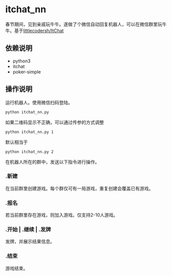 # itchat_nn
春节期间，见到亲戚玩牛牛。遂做了个微信自动回复机器人，可以在微信群里玩牛牛。基于[littlecodersh/ItChat](https://github.com/littlecodersh/ItChat)

## 依赖说明

* python3  
* itchat  
* poker-simple

## 操作说明

运行机器人。使用微信扫码登陆。  
```
python itchat_nn.py
```

如果二维码显示不正确，可以通过传参的方式调整
```
python itchat_nn.py 1
```

默认相当于
```
python itchat_nn.py 2
```

在机器人所在的群中，发送以下指令进行操作。  

### .新建

在当前群里创建游戏。每个群仅可有一局游戏，重复创建会覆盖已有游戏。

### .报名

若当前群里存在游戏，则加入游戏。仅支持2-10人游戏。

### .开始 | .继续 | .发牌

发牌，并展示结果信息。

### .结束

游戏结束。
